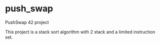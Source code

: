 # push_swap
PushSwap 42 project

This project is a stack sort algorithm with 2 stack and a limited instruction set.
